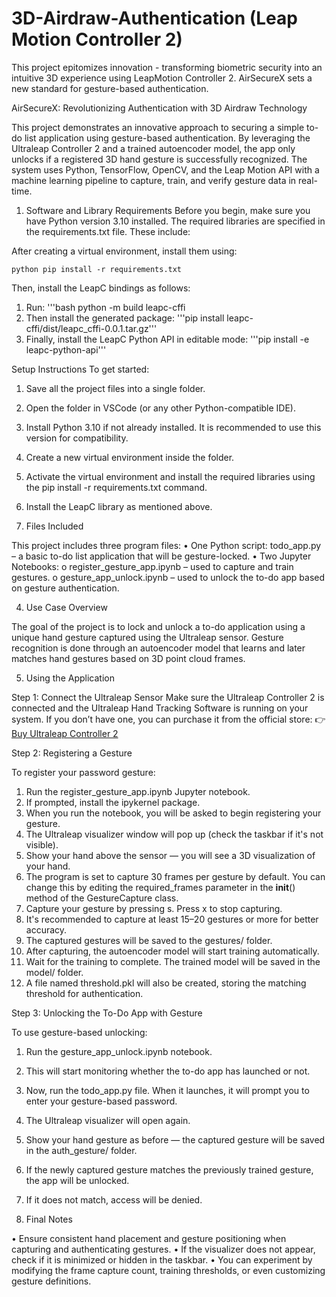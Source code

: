 # 3D-Airdraw-Authentication (Leap Motion Controller 2)
This project epitomizes innovation - transforming biometric security into an intuitive 3D experience using LeapMotion Controller 2. AirSecureX sets a new standard for gesture-based authentication.

AirSecureX: Revolutionizing Authentication with 3D Airdraw Technology

This project demonstrates an innovative approach to securing a simple to-do list application using gesture-based authentication. By leveraging the Ultraleap Controller 2 and a trained autoencoder model, the app only unlocks if a registered 3D hand gesture is successfully recognized.
The system uses Python, TensorFlow, OpenCV, and the Leap Motion API with a machine learning pipeline to capture, train, and verify gesture data in real-time.

1. Software and Library Requirements
Before you begin, make sure you have Python version 3.10 installed.
The required libraries are specified in the requirements.txt file. These include:

After creating a virtual environment, install them using:

```python pip install -r requirements.txt```

Then, install the LeapC bindings as follows:

1.	Run: '''bash python -m build leapc-cffi
2.	Then install the generated package: '''pip install leapc-cffi/dist/leapc_cffi-0.0.1.tar.gz'''
3.	Finally, install the LeapC Python API in editable mode: '''pip install -e leapc-python-api'''

Setup Instructions
To get started:

1.	Save all the project files into a single folder.
2.	Open the folder in VSCode (or any other Python-compatible IDE).
3.	Install Python 3.10 if not already installed. It is recommended to use this version for compatibility.
4.	Create a new virtual environment inside the folder.
5.	Activate the virtual environment and install the required libraries using the pip install -r requirements.txt command.
6.	Install the LeapC library as mentioned above.

3. Files Included
   
This project includes three program files:
•	One Python script:
todo_app.py – a basic to-do list application that will be gesture-locked.
•	Two Jupyter Notebooks:
o	register_gesture_app.ipynb – used to capture and train gestures.
o	gesture_app_unlock.ipynb – used to unlock the to-do app based on gesture authentication.

4. Use Case Overview
   
The goal of the project is to lock and unlock a to-do application using a unique hand gesture captured using the Ultraleap sensor. Gesture recognition is done through an autoencoder model that learns and later matches hand gestures based on 3D point cloud frames.

5. Using the Application
   
Step 1: Connect the Ultraleap Sensor
Make sure the Ultraleap Controller 2 is connected and the Ultraleap Hand Tracking Software is running on your system. If you don’t have one, you can purchase it from the official store:
👉 [Buy Ultraleap Controller 2](https://www.thingbits.in/products/leap-motion-controller-2?srsltid=AfmBOooWR9FXHcBO0A3su1bvs7DX_IA2OtwrSN07yvt-YEesMCrmKjI8)

Step 2: Registering a Gesture

To register your password gesture:
1.	Run the register_gesture_app.ipynb Jupyter notebook.
2.	If prompted, install the ipykernel package.
3.	When you run the notebook, you will be asked to begin registering your gesture.
4.	The Ultraleap visualizer window will pop up (check the taskbar if it's not visible).
5.	Show your hand above the sensor — you will see a 3D visualization of your hand.
6.	The program is set to capture 30 frames per gesture by default. You can change this by editing the required_frames parameter in the __init__() method of the GestureCapture class.
7.	Capture your gesture by pressing s. Press x to stop capturing.
8.	It's recommended to capture at least 15–20 gestures or more for better accuracy.
9.	The captured gestures will be saved to the gestures/ folder.
10.	After capturing, the autoencoder model will start training automatically.
11.	Wait for the training to complete. The trained model will be saved in the model/ folder.
12.	A file named threshold.pkl will also be created, storing the matching threshold for authentication.

Step 3: Unlocking the To-Do App with Gesture

To use gesture-based unlocking:
1.	Run the gesture_app_unlock.ipynb notebook.
2.	This will start monitoring whether the to-do app has launched or not.
3.	Now, run the todo_app.py file. When it launches, it will prompt you to enter your gesture-based password.
4.	The Ultraleap visualizer will open again.
5.	Show your hand gesture as before — the captured gesture will be saved in the auth_gesture/ folder.
6.	If the newly captured gesture matches the previously trained gesture, the app will be unlocked.
7.	If it does not match, access will be denied.

6. Final Notes
   
•	Ensure consistent hand placement and gesture positioning when capturing and authenticating gestures.
•	If the visualizer does not appear, check if it is minimized or hidden in the taskbar.
•	You can experiment by modifying the frame capture count, training thresholds, or even customizing gesture definitions.
